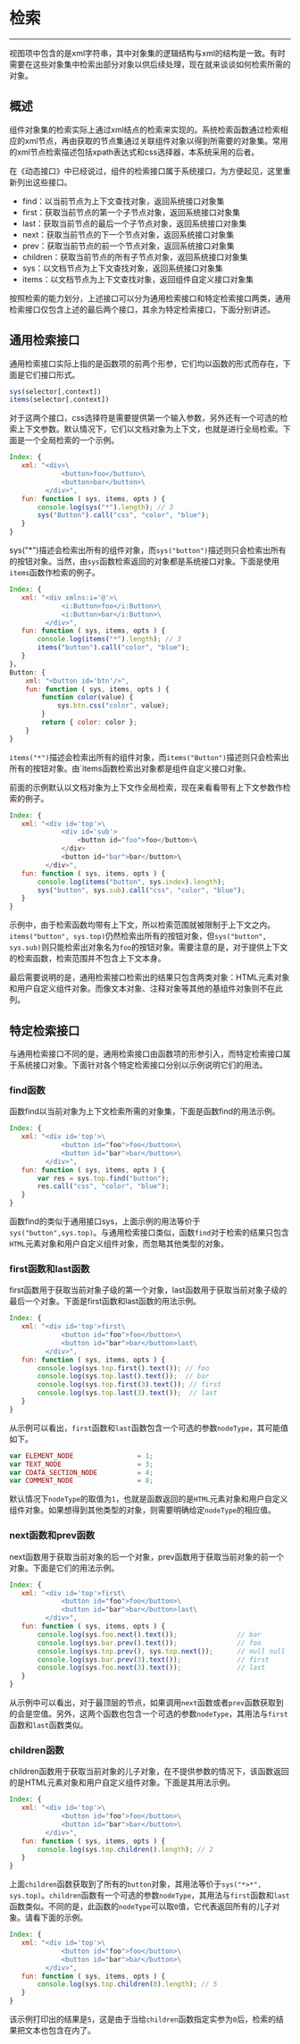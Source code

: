 # 检索

---

视图项中包含的是xml字符串，其中对象集的逻辑结构与xml的结构是一致。有时需要在这些对象集中检索出部分对象以供后续处理，现在就来谈谈如何检索所需的对象。

## 概述

组件对象集的检索实际上通过xml结点的检索来实现的。系统检索函数通过检索相应的xml节点，再由获取的节点集通过关联组件对象以得到所需要的对象集。常用的xml节点检索描述包括xpath表达式和css选择器，本系统采用的后者。

在《动态接口》中已经说过，组件的检索接口属于系统接口，为方便起见，这里重新列出这些接口。

- find：以当前节点为上下文查找对象，返回系统接口对象集
- first：获取当前节点的第一个子节点对象，返回系统接口对象集
- last：获取当前节点的最后一个子节点对象，返回系统接口对象集
- next：获取当前节点的下一个节点对象，返回系统接口对象集
- prev：获取当前节点的前一个节点对象，返回系统接口对象集
- children：获取当前节点的所有子节点对象，返回系统接口对象集
- sys：以文档节点为上下文查找对象，返回系统接口对象集
- items：以文档节点为上下文查找对象，返回组件自定义接口对象集

按照检索的能力划分，上述接口可以分为通用检索接口和特定检索接口两类，通用检索接口仅包含上述的最后两个接口，其余为特定检索接口，下面分别讲述。

## 通用检索接口

通用检索接口实际上指的是函数项的前两个形参，它们均以函数的形式而存在，下面是它们接口形式。

```js
sys(selector[,context])
items(selector[,context])
```

对于这两个接口，css选择符是需要提供第一个输入参数，另外还有一个可选的检索上下文参数。默认情况下，它们以文档对象为上下文，也就是进行全局检索。下面是一个全局检索的一个示例。

```js
Index: {
   xml: "<div>\
             <button>foo</button>\
             <button>bar</button>\
         </div>",
   fun: function ( sys, items, opts ) {
       console.log(sys("*").length); // 3
       sys("Button").call("css", "color", "blue");
   }
}
```

sys("*")描述会检索出所有的组件对象，而`sys("button")`描述则只会检索出所有的按钮对象。当然，由`sys`函数检索返回的对象都是系统接口对象。下面是使用`items`函数作检索的例子。

```js
Index: {
   xml: "<div xmlns:i='@'>\
             <i:Button>foo</i:Button>\
             <i:Button>bar</i:Button>\
         </div>",
   fun: function ( sys, items, opts ) {
       console.log(items("*").length); // 3
       items("button").call("color", "blue");
   }
}，
Button: {
    xml: "<button id='btn'/>",
    fun: function ( sys, items, opts ) {
        function color(value) {
            sys.btn.css("color", value);
        }
        return { color: color };
    }
}
```

`items("*")`描述会检索出所有的组件对象，而`items("Button")`描述则只会检索出所有的按钮对象。由`items函数检索出对象都是组件自定义接口对象。

前面的示例默认以文档对象为上下文作全局检索，现在来看看带有上下文参数作检索的例子。

```js
Index: {
   xml: "<div id='top'>\
             <div id='sub'>
                 <button id="foo">foo</button>\
             </div>
             <button id="bar">bar</button>\
         </div>",
   fun: function ( sys, items, opts ) {
       console.log(items("button", sys.index).length);
       sys("button", sys.sub).call("css", "color", "blue");
   }
}
```

示例中，由于检索函数均带有上下文，所以检索范围就被限制于上下文之内。`items("button", sys.top)`仍然检索出所有的按钮对象，但`sys("button", sys.sub)`则只能检索出对象名为`foo`的按钮对象。需要注意的是，对于提供上下文的检索函数，检索范围并不包含上下文本身。

最后需要说明的是，通用检索接口检索出的结果只包含两类对象：HTML元素对象和用户自定义组件对象。而像文本对象、注释对象等其他的基组件对象则不在此列。

## 特定检索接口

与通用检索接口不同的是，通用检索接口由函数项的形参引入，而特定检索接口属于系统接口对象。下面针对各个特定检索接口分别以示例说明它们的用法。

### find函数

函数find以当前对象为上下文检索所需的对象集，下面是函数find的用法示例。

```js
Index: {
   xml: "<div id='top'>\
             <button id="foo">foo</button>\
             <button id="bar">bar</button>\
         </div>",
   fun: function ( sys, items, opts ) {
       var res = sys.top.find("button");
       res.call("css", "color", "blue");
   }
}
```
函数find的类似于通用接口sys，上面示例的用法等价于`sys("button",sys.top)`。与通用检索接口类似，函数`find`对于检索的结果只包含`HTML`元素对象和用户自定义组件对象，而忽略其他类型的对象。

### first函数和last函数

first函数用于获取当前对象子级的第一个对象，last函数用于获取当前对象子级的最后一个对象。下面是first函数和last函数的用法示例。

```js
Index: {
   xml: "<div id='top'>first\
             <button id="foo">foo</button>\
             <button id="bar">bar</button>last\
         </div>",
   fun: function ( sys, items, opts ) {
       console.log(sys.top.first().text()); // foo
       console.log(sys.top.last().text());  // bar
       console.log(sys.top.first(3).text()); // first
       console.log(sys.top.last(3).text());  // last
   }
}
```

从示例可以看出，`first`函数和`last`函数包含一个可选的参数`nodeType`，其可能值如下。

```js
var ELEMENT_NODE                = 1;
var TEXT_NODE                   = 3;
var CDATA_SECTION_NODE          = 4;
var COMMENT_NODE                = 8; 
```

默认情况下`nodeType`的取值为`1`，也就是函数返回的是`HTML`元素对象和用户自定义组件对象。如果想得到其他类型的对象，则需要明确给定`nodeType`的相应值。

### next函数和prev函数

next函数用于获取当前对象的后一个对象，prev函数用于获取当前对象的前一个对象。下面是它们的用法示例。

```js
Index: {
   xml: "<div id='top'>first\
             <button id="foo">foo</button>\
             <button id="bar">bar</button>last\
         </div>",
   fun: function ( sys, items, opts ) {
       console.log(sys.foo.next().text());               // bar
       console.log(sys.bar.prev().text());               // foo
       console.log(sys.top.prev(), sys.top.next());      // null null
       console.log(sys.bar.prev(3).text());              // first
       console.log(sys.foo.next(3).text());              // last
   }
}
```

从示例中可以看出，对于最顶层的节点，如果调用`next`函数或者`prev`函数获取到的会是空值。另外，这两个函数也包含一个可选的参数`nodeType`，其用法与`first`函数和`last`函数类似。

### children函数

children函数用于获取当前对象的儿子对象，在不提供参数的情况下，该函数返回的是HTML元素对象和用户自定义组件对象。下面是其用法示例。

```js
Index: {
   xml: "<div id='top'>\
             <button id="foo">foo</button>\
             <button id="bar">bar</button>\
         </div>",
   fun: function ( sys, items, opts ) {
       console.log(sys.top.children().length); // 2
   }
}
```

上面`children`函数获取到了所有的`button`对象，其用法等价于`sys("*>*", sys.top)`。`children`函数有一个可选的参数`nodeType`，其用法与`first`函数和`last`函数类似。不同的是，此函数的`nodeType`可以取`0`值，它代表返回所有的儿子对象。请看下面的示例。

```js
Index: {
   xml: "<div id='top'>\
             <button id="foo">foo</button>\
             <button id="bar">bar</button>\
         </div>",
   fun: function ( sys, items, opts ) {
       console.log(sys.top.children(0).length); // 5
   }
}
```

该示例打印出的结果是`5`，这是由于当给`children`函数指定实参为`0`后，检索的结果把文本也包含在内了。